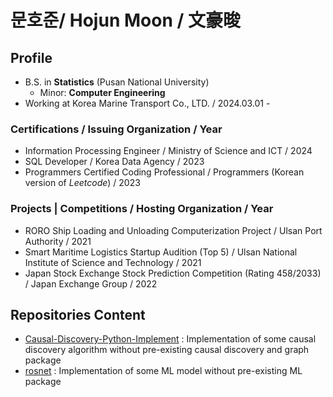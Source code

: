 # 문호준/ Hojun Moon / 文豪晙
## Profile

* B.S. in **Statistics** (Pusan National University)
  * Minor: **Computer Engineering**
* Working at Korea Marine Transport Co., LTD. / 2024.03.01 -

### Certifications / Issuing Organization / Year
* Information Processing Engineer / Ministry of Science and ICT / 2024
* SQL Developer / Korea Data Agency / 2023
* Programmers Certified Coding Professional / Programmers (Korean version of *Leetcode*) / 2023

### Projects | Competitions / Hosting Organization / Year
* RORO Ship Loading and Unloading Computerization Project / Ulsan Port Authority / 2021
* Smart Maritime Logistics Startup Audition (Top 5) / Ulsan National Institute of Science and Technology / 2021
* Japan Stock Exchange Stock Prediction Competition (Rating 458/2033) / Japan Exchange Group / 2022

## Repositories Content
* [Causal-Discovery-Python-Implement](https://github.com/papamoon0113/Causal-Discovery-Python-Implement) : Implementation of some causal discovery algorithm without pre-existing causal discovery and graph package
* [rosnet](https://github.com/papamoon0113/rosnet) : Implementation of some ML model without pre-existing ML package
